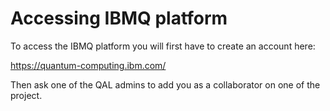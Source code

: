 # Accessing IBMQ platform

To access the IBMQ platform you will first have to create an account here:

https://quantum-computing.ibm.com/

Then ask one of the QAL admins to add you as a collaborator on one of the project.
